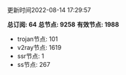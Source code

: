 更新时间2022-08-14 17:29:57

**总订阅: 64**
**总节点: 9258**
**有效节点: 1988**
- trojan节点: 101
- v2ray节点: 1619
- ssr节点: 1
- ss节点: 267
